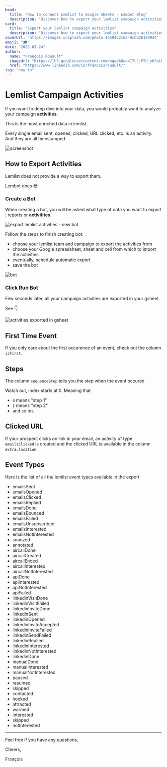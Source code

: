 ```yaml
---
head:
  title: "How to connect Lemlist to Google Sheets - Lembot Blog"
  description: "Discover how to export your lemlist campaign activities: event types (sent, opened, clicked...), the date of the interaction, the lead, sender, clicked URL..."
card:
  title: "Export your lemlist campaign activities"
  description: "Discover how to export your lemlist campaign activities: event types like sent, opened, clicked, interested, with the exact date and time of the interaction, the lead, sender, clicked URL, everything."
coverUrl: "https://images.unsplash.com/photo-1550432163-9cb326104944"
emoji: "🎓"
date: "2022-03-24"
author:
  name: "François Rouault"
  imageUrl: "https://lh3.googleusercontent.com/ogw/ADea4I7LJjF5U_yHFaLQIoNCysLkiEHPLHnWKxj0i1SadVY=s32-c-mo"
  href: "https://www.linkedin.com/in/francoisrouault/"
tag: "how to"
---
```


# Lemlist Campaign Activities

If you want to deep dive into your data, you would probably want to analyze your campaign **activities**.

This is the most enriched data in lemlist.

Every single email sent, opened, clicked, URL clicked, etc. is an activity. And they are all timestamped.

![screenshot](https://user-images.githubusercontent.com/2499356/163671320-39f11758-9dbd-4d03-922b-fe6c5afdc223.png)

## How to Export Activities

Lemlist does not provide a way to export them.

Lembot does 😎

### Create a Bot

When creating a bot, you will be asked what type of data you want to export : reports or **activitites**.

![export lemlist activities - new bot](https://user-images.githubusercontent.com/2499356/163671763-176d55d2-23ee-4049-a62f-f9c153ee7485.jpg)

Follow the steps to finish creating bot:

- choose your lemlist team and campaign to export the activities from
- choose your Google spreadsheet, sheet and cell from which to import the activities
- eventually, schedule automatic export
- save the bot

![bot](https://user-images.githubusercontent.com/2499356/163679230-8a7e9dd5-47dc-4eea-93f0-e0344755c8cf.png)

### Click Run Bot

Few seconds later, all your campaign activities are exported in your gsheet.

See 👇

![activities exported in gsheet](https://user-images.githubusercontent.com/2499356/163671842-722bc6b8-1ef5-4807-898b-b7c5df9ac576.jpg)

## First Time Event

If you only care about the first occurence of an event, check out the column `isFirst`.

## Steps

The column `sequenceStep` tells you the step when the event occured.

Watch out, index starts at 0. Meaning that

- `0` means "step 1"
- `1` means "step 2"
- and so on.

## Clicked URL

If your prospect clicks on link in your email, an activity of type `emailsClicked` is created and the clicked URL is available in the column `extra.location`.

## Event Types

Here is the list of all the lemlist event types available in the export

- emailsSent
- emailsOpened
- emailsClicked
- emailsReplied
- emailsDone
- emailsBounced
- emailsFailed
- emailsUnsubscribed
- emailsInterested
- emailsNotInterested
- snoozed
- annotated
- aircallDone
- aircallCreated
- aircallEnded
- aircallInterested
- aircallNotInterested
- apiDone
- apiInterested
- apiNotInterested
- apiFailed
- linkedinVisitDone
- linkedinVisitFailed
- linkedinInviteDone
- linkedinSent
- linkedinOpened
- linkedinInviteAccepted
- linkedinInviteFailed
- linkedinSendFailed
- linkedinReplied
- linkedinInterested
- linkedinNotInterested
- linkedinDone
- manualDone
- manualInterested
- manualNotInterested
- paused
- resumed
- skipped
- contacted
- hooked
- attracted
- warmed
- interested
- skipped
- notInterested

---

Feel free if you have any questions,

Cheers,

François
